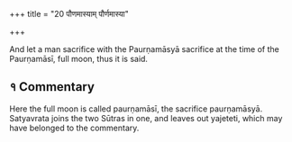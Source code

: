 +++
title = "20 पौणमास्याम् पौर्णमास्या"

+++

And let a man sacrifice with the Paurṇamāsyā sacrifice at the time of the Paurṇamāsī, full moon, thus it is said.

## १ Commentary

Here the full moon is called paurṇamāsī, the sacrifice paurṇamāsyā. Satyavrata joins the two Sūtras in one, and leaves out yajeteti, which may have belonged to the commentary.
